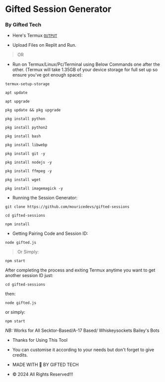 # Gifted Session Generator

### By Gifted Tech ###
- Here's Termux [`OUTPUT`](https://github.com/mouricedevs/gifted-sessions/blob/main/screenshots/output-demo.jpg)

- Upload Files on Replit and Run.

> OR
 
- Run on Termux/Linux/Pc/Terminal using Below Commands one after the other.
  (Termux will take 1.35GB of your device storage for full set up so ensure you've got enough space):

```
termux-setup-storage
```
```
apt update
```
```
apt upgrade
```
```
pkg update && pkg upgrade
```
```
pkg install python
```
```
pkg install python2
```
```
pkg install bash
```
```
pkg install libwebp
```
```
pkg install git -y
```
```
pkg install nodejs -y
```
```
pkg install ffmpeg -y
```
```
pkg install wget
```
```
pkg install imagemagick -y
```

- Running the Session Generator:
```
git clone https://github.com/mouricedevs/gifted-sessions
```
```
cd gifted-sessions
```
```
npm install
```

- Getting Pairing Code and Session ID:
```
node gifted.js
```
> Or Simply:
```
npm start
```



After completing the process and exiting Termux anytime you want to get another session ID just:

`cd gifted-sessions`

then:

`node gifted.js`

or simply:

`npm start`


*NB:*
Works for All Secktor-Based/A-17 Based/ Whiskeysockets Bailey's Bots
- Thanks for Using This Tool
- You can customise it according to your needs but don't forget to give credits.

- MADE WITH 💛 BY GIFTED TECH
- © 2024 All Rights Reserved!!!
